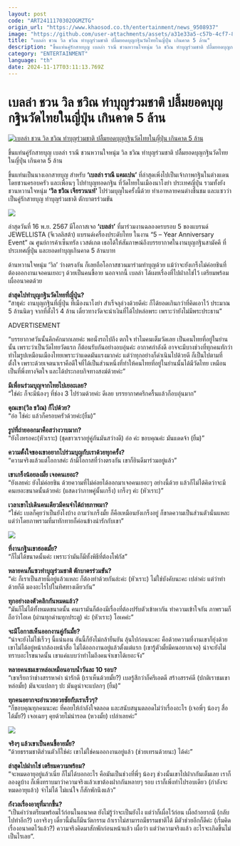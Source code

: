 ```yaml
---
layout: post
code: "ART2411170302OGMZTG"
origin_url: "https://www.khaosod.co.th/entertainment/news_9508937"
image: "https://github.com/user-attachments/assets/a31e33a5-c57b-4cf7-866b-f70c3cd68cd4"
title: "เบลล่า ชวน วิล ชวิณ ทำบุญร่วมชาติ ปลื้มยอดบุญกฐินวัดไทยในญี่ปุ่น เกินคาด 5 ล้าน"
description: "ขึ้นแท่นคู่รักสายบุญ เบลล่า ราณี ชวนหวานใจหนุ่ม วิล ชวิณ ทำบุญร่วมชาติ ปลื้มยอดบุญกฐินวัดไทยในญี่ปุ่น เกินคาด 5 ล้าน"
category: "ENTERTAINMENT"
language: "th"
date: 2024-11-17T03:11:13.769Z
---
```


# เบลล่า ชวน วิล ชวิณ ทำบุญร่วมชาติ ปลื้มยอดบุญกฐินวัดไทยในญี่ปุ่น เกินคาด 5 ล้าน

[![เบลล่า ชวน วิล ชวิณ ทำบุญร่วมชาติ ปลื้มยอดบุญกฐินวัดไทยในญี่ปุ่น เกินคาด 5 ล้าน](https://www.khaosod.co.th/wpapp/uploads/2024/11/bellaWill-5.jpg "เบลล่า ชวน วิล ชวิณ ทำบุญร่วมชาติ ปลื้มยอดบุญกฐินวัดไทยในญี่ปุ่น เกินคาด 5 ล้าน")](https://www.khaosod.co.th/wpapp/uploads/2024/11/bellaWill-5.jpg)

ขึ้นแท่นคู่รักสายบุญ เบลล่า ราณี ชวนหวานใจหนุ่ม วิล ชวิณ ทำบุญร่วมชาติ ปลื้มยอดบุญกฐินวัดไทยในญี่ปุ่น เกินคาด 5 ล้าน

ขึ้นแท่นเป็นนางเอกสายบุญ สำหรับ **‘เบลล่า ราณี แคมเปน’** ที่ล่าสุดเพิ่งไปเป็นเจ้าภาพกฐินในต่างแดน โดยชวนครอบครัว และเพื่อนๆ ไปทำบุญทอดกฐิน ที่วัดไทยในเมืองนาโงย่า ประเทศญี่ปุ่น รวมทั้งยังชวนหวานใจหนุ่ม **‘วิล ชวิณ เจียรวนนท์’** ไปร่วมบุญในครั้งนี้ด้วย ทำเอาหลายคนต่างชื่นชม และแซวว่าเป็นคู่รักสายบุญ ทำบุญร่วมชาติ ตักบาตรร่วมขัน

![](https://www.khaosod.co.th/wpapp/uploads/2024/11/bellaWill-2.jpg)

ล่าสุดวันที่ 16 พ.ย. 2567 มีโอกาสเจอ **‘เบลล่า’** ที่มาร่วมงานฉลองครบรอบ 5 ของแบรนด์ JEWELLISTA (จีเวลลิสต้า) แบรนด์เครื่องประดับไทย ในงาน “5 – Year Anniversary Event” ณ ศูนย์การค้าเซ็นทรัล เวสต์เกต เธอได้ให้สัมภาษณ์ถึงบรรยากาศในงานบุญกฐินสามัคคี ที่ประเทศญี่ปุ่น และยอดทำบุญเกินคาด 5 ล้านบาท

ด้านหวานใจหนุ่ม ‘วิล’ ว่างตรงกัน ก็เลยถือโอกาสชวนมาร่วมทำบุญด้วย แม้ว่าจะยังเกร็งไม่ค่อยชินที่ต้องออกงานเจอคนเยอะๆ ด้วยเป็นคนขี้อาย นอกจากนี้ เบลล่า ได้เผยเรื่องที่ไปฝากไข่ไว้ เตรียมพร้อมเผื่ออนาคตด้วย

**ล่าสุดไปทำบุญกฐินวัดไทยที่ญี่ปุ่น?**  
“สาธุค่ะ งานบุญกฐินที่ญี่ปุ่น ที่เมืองนาโงย่า สำเร็จลุล่วงด้วยดีค่ะ ก็ได้ยอดเกินกว่าที่คิดเอาไว้ ประมาณ 5 ล้านนิดๆ จากที่ตั้งไว้ 4 ล้าน เดี๋ยวทางวัดจะนำเงินที่ได้ไปหล่อพระ เพราะว่ายังไม่มีพระประธาน”

ADVERTISEMENT

“บรรยากาศวันนั้นคึกคักมากเลยค่ะ พอนั่งรถไปถึง ตกใจ ทำไมคนเต็มวัดเลย เป็นคนไทยที่อยู่ในย่านนั้น เพราะว่าเป็นวัดไทยวัดแรก ก็ต้อนรับกันอย่างอบอุ่นค่ะ อากาศกำลังดี อาจจะมีบางช่วงที่ทุกคนทักว่าทำไมรูปเหมือนเมืองไทยเพราะว่าแดดมันแรงมากค่ะ แต่ว่าทุกอย่างก็ดำเนินไปด้วยดี ก็เป็นไปตามที่ตั้งใจ เพราะด้วยเจตนาเราคือดีใจที่ได้เป็นส่วนหนึ่งที่ทำให้คนไทยที่อยู่ในย่านนั้นได้มีวัดไทย เหมือนเป็นที่พึ่งทางจิตใจ และได้ประกอบกิจทางสงฆ์ด้วยค่ะ”

**มีเพื่อนร่วมบุญจากไทยไปเยอะเลย?**  
“ใช่ค่ะ ก็จะมีน้องๆ ที่ช่อง 3 ไปร่วมด้วยค่ะ ดีเลย บรรยากาศครึกครื้นแล้วก็อบอุ่นมาก”

**คุณเขา(วิล ชวิณ) ก็ไปด้วย?**  
“อ๋อ ใช่ค่ะ แล้วก็ครอบครัวด้วยค่ะ(ยิ้ม)”

**รูปที่ถ่ายออกมาคือสว่างวาบมาก?**  
“ยังไงหรอคะ(หัวเราะ) (ชุดขาวเราอยู่คู่กันมันสว่างดี) อ๋อ ค่ะ ขอบคุณค่ะ มันแดดจ้า (ยิ้ม)”

**ความตั้งใจของเขาอยากไปร่วมบุญกับเราด้วยทุกครั้ง?**  
“ความจริงแล้วแต่โอกาสค่ะ ถ้ามีโอกาสที่ว่างตรงกัน เขาก็ยินดีมาร่วมอยู่แล้ว”

**เขาเกร็งน้อยลงมั้ย เจอคนเยอะ?**  
“ยังเลยค่ะ ยังไม่ค่อยชิน ด้วยความที่ไม่ค่อยได้ออกมาเจอคนเยอะๆ อย่างนี้ด้วย แล้วก็ไม่ได้คิดว่าจะมีคนเยอะขนาดนั้นด้วยค่ะ (แสดงว่าภาพคู่นั้นเกร็ง) เกร็งๆ ค่ะ (หัวเราะ)”

**เวลาเขาไปเดินคนเดียวมีคนจำได้ถ่ายภาพมา?**  
“ใช่ค่ะ เบลก็คุยว่าเป็นยังไงบ้าง ถามว่าเกร็งมั้ย ก็คือเหมือนยังเกร็งอยู่ ก็ขาดความเป็นส่วนตัวนั่นแหละ แต่ว่าโดยภาพรวมที่มาทักทายก็ค่อนข้างน่ารักกับเขา”

![](https://www.khaosod.co.th/wpapp/uploads/2024/11/bellaWill-4.jpg)

**ที่งานกฐินเขาฮอตมั้ย?**  
“ก็ไม่ได้ขนาดนั้นค่ะ เพราะว่ามันก็มีทั้งพิธีที่ต้องโฟกัส”

**หลายคนก็แซวทำบุญร่วมชาติ ตักบาตรร่วมขัน?**  
“ค่ะ ก็เราเป็นสายนี้อยู่แล้วแหละ ก็ต้องทำด้วยกันล่ะค่ะ (หัวเราะ) ไม่ใช่บังคับนะคะ เปล่าค่ะ แต่ว่าทำด้วยก็ดี มองอะไรไปในทิศทางเดียวกัน”

**ทุกอย่างลงตัวคลิกกันหมดแล้ว?**  
“มันก็ไม่ได้ทั้งหมดขนาดนั้น คนเรามันก็ต้องมีเรื่องที่ต้องปรับตัวเข้าหากัน ทำความเข้าใจกัน ภาพรวมก็ถือว่าโอเค (ผ่านทุกด่านทุกประตู) ค่ะ (หัวเราะ) โอเคค่ะ”

**จะมีโอกาสเห็นออกงานคู่กันมั้ย?**  
“น่าจะยังไม่ใช่เร็วๆ นี้แน่นอน อันนี้ก็ยังไม่กล้ายืนยัน ลุ้นไปก่อนนะคะ คือด้วยความที่งานเขาก็ยุ่งด้วย เขาไม่ได้อยู่หน้ากล้องหน้าสื่อ ไม่ได้ออกงานอยู่แล้วตั้งแต่แรก (เขารู้ตัวมั้ยมีคนอยากเจอ) น่าจะยังไม่ทราบอะไรขนาดนั้น เขาแค่แบบว่าทำไมถึงคนจำเขาได้เยอะจัง”

**หลายคนชมเขาหล่อเหมือนอาบน้ำวันละ 10 รอบ?**  
“เขาเรียกว่าช่างสรรหาคำ น่ารักดี (เราเห็นด้วยมั้ย?) เบลรู้สึกว่าก็ครีเอตดี สร้างสรรค์ดี (ปกติเราชมเขาหล่อมั้ย) มันจะแปลกๆ ปะ มันดูน่าจะแปลกๆ (ยิ้ม)”

**ทุกคนอยากจะอำนวยอวยชัยกับเราเร็วๆ?**  
“ก็ขอบคุณทุกคนนะคะ ที่คอยให้กำลังใจตลอด และสนับสนุนตลอดไม่ว่าเรื่องอะไร (เจอพี่ๆ น้องๆ สื่อได้มั้ย?) เจอเฉยๆ คุยด้วยไม่น่ารอด (หวงมั้ย) เปล่าเลยค่ะ”

![](https://www.khaosod.co.th/wpapp/uploads/2024/11/bellaWill-3.jpg)

**จริงๆ แล้วเขาเป็นคนขี้อายมั้ย?**  
“ด้วยธรรมชาติส่วนตัวก็ใช่ค่ะ เขาไม่ใช่คนออกงานอยู่แล้ว (ช่วยเทรนด้วยนะ) ได้ค่ะ”

**ล่าสุดไปฝากไข่ เตรียมความพร้อม?**  
“จะหมดอายุอยู่แล้วเนี่ย ก็ไม่ได้บอกอะไร คือมันเป็นช่วงที่พี่ๆ น้องๆ ช่วงนั้นเขาไปฝากกันเต็มเลย เราก็ลองดูบ้าง ก็เพิ่งทราบมาว่าความจริงแล้วเขาต้องฝากกันหลายๆ รอบ เราก็เพิ่งทำไปรอบเดียว (กำลังจะหมดอายุแล้ว) จำไม่ได้ ไม่แน่ใจ ก็สักพักนึงแล้ว”

**กังวลเรื่องอายุที่มากขึ้น?**  
“เป็นคำว่าเตรียมพร้อมไว้ก่อนในอนาคต ยังไม่รู้ว่าจะเป็นยังไง แต่ว่าก็เผื่อไว้ก่อน เผื่อถ้าอยากมี (กลับไปทำอีก?) เอาจริงๆ เดี๋ยวนี้มันก็มีนวัตกรรม ถ้าเราไม่สามารถมีธรรมชาติได้ มีตัวช่วยอีกก็ดีค่ะ (เริ่มคิดเรื่องอนาคตไว้แล้ว?) ความจริงคิดมาสักพักก่อนหน้าแล้ว เผื่อว่า แต่ว่าความจริงแล้ว อะไรจะเกิดขึ้นไม่เป็นไรเลย”.